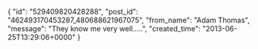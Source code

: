  {
   "id": "529409820428288",
   "post_id": "462493170453287_480688621967075",
   "from_name": "Adam Thomas",
   "message": "They know me very well.....",
   "created_time": "2013-06-25T13:29:06+0000"
 }
